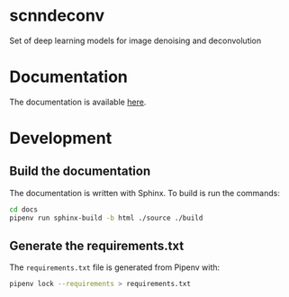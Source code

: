 
# scnndeconv

Set of deep learning models for image denoising and deconvolution

# Documentation

The documentation is available [here](https://bioimageit.github.io/scnndeconv/).

# Development

## Build the documentation

The documentation is written with Sphinx. To build is run the commands:

```bash
cd docs
pipenv run sphinx-build -b html ./source ./build
```

## Generate the requirements.txt

The `requirements.txt` file is generated from Pipenv with:

```bash
pipenv lock --requirements > requirements.txt
```
